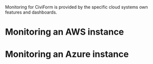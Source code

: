 Monitoring for CiviForm is provided by the specific cloud systems own features and dashboards.

# Monitoring an AWS instance

# Monitoring an Azure instance

